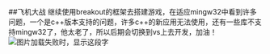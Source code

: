 ##飞机大战
继续使用breakout的框架去搭建游戏，在适应mingw32中看到许多问题，一个是c++版本支持的问题，许多c++的新应用无法使用，还有一些库不支持mingw32了，他太老了，所以后期会切换到vs上去开发，加油！
<img src="https://github.com/ShireHong/OpenGL/blob/master/my_game/aircraft/aircraft.gif" 
    alt="图片加载失败时，显示这段字"/>
